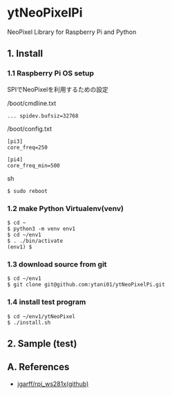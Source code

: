 # ytNeoPixelPi
NeoPixel Library for Raspberry Pi and Python

## 1. Install

### 1.1 Raspberry Pi OS setup

SPIでNeoPixelを利用するための設定

/boot/cmdline.txt
```
... spidev.bufsiz=32768
```

/boot/config.txt
```
[pi3]
core_freq=250

[pi4]
core_freq_min=500
```

sh
```
$ sudo reboot
```

### 1.2 make Python Virtualenv(venv)

```
$ cd ~
$ python3 -m venv env1
$ cd ~/env1
$ . ./bin/activate
(env1) $
```

### 1.3 download source from git

```
$ cd ~/env1
$ git clone git@github.com:ytani01/ytNeoPixelPi.git
```

### 1.4 install test program

```
$ cd ~/env1/ytNeoPixel
$ ./install.sh
```

## 2. Sample (test)



## A. References

* [jgarff/rpi_ws281x(github)](https://github.com/jgarff/rpi_ws281x)
